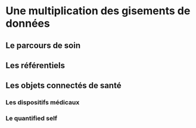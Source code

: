 # Une multiplication des gisements de données

## Le parcours de soin

## Les référentiels

## Les objets connectés de santé

### Les dispositifs médicaux

### Le quantified self